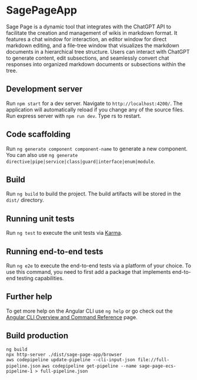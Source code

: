 # SagePageApp

Sage Page is a dynamic tool that integrates with the ChatGPT API to facilitate the creation and management of wikis in markdown format. It features a chat window for interaction, an editor window for direct markdown editing, and a file-tree window that visualizes the markdown documents in a hierarchical tree structure. Users can interact with ChatGPT to generate content, edit subsections, and seamlessly convert chat responses into organized markdown documents or subsections within the tree.

## Development server

Run `npm start` for a dev server. Navigate to `http://localhost:4200/`. The application will automatically reload if you change any of the source files.
Run express server with `npm run dev`. Type rs to restart.

## Code scaffolding

Run `ng generate component component-name` to generate a new component. You can also use `ng generate directive|pipe|service|class|guard|interface|enum|module`.

## Build

Run `ng build` to build the project. The build artifacts will be stored in the `dist/` directory.

## Running unit tests

Run `ng test` to execute the unit tests via [Karma](https://karma-runner.github.io).

## Running end-to-end tests

Run `ng e2e` to execute the end-to-end tests via a platform of your choice. To use this command, you need to first add a package that implements end-to-end testing capabilities.

## Further help

To get more help on the Angular CLI use `ng help` or go check out the [Angular CLI Overview and Command Reference](https://angular.io/cli) page.

## Build production

`ng build`   
`npx http-server ./dist/sage-page-app/browser`    
`aws codepipeline update-pipeline --cli-input-json file://full-pipeline.json`
`aws codepipeline get-pipeline --name sage-page-ecs-pipeline-1 > full-pipeline.json`

